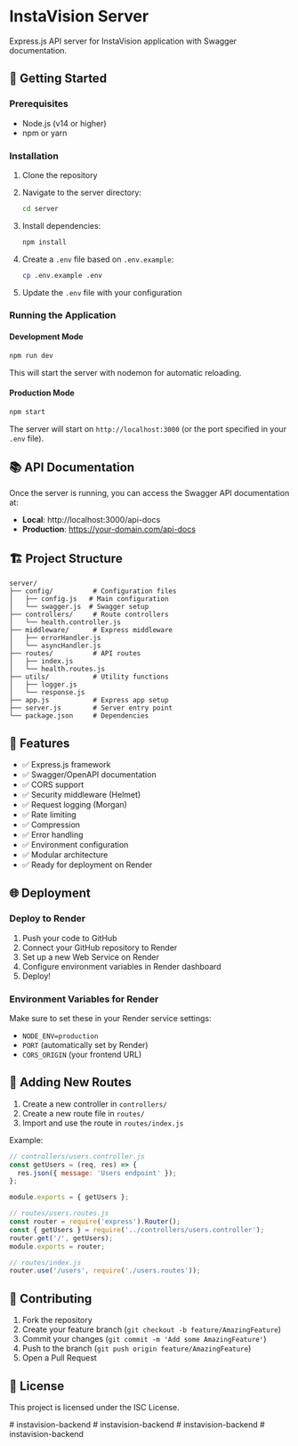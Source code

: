 # InstaVision Server

Express.js API server for InstaVision application with Swagger documentation.

## 🚀 Getting Started

### Prerequisites

- Node.js (v14 or higher)
- npm or yarn

### Installation

1. Clone the repository
2. Navigate to the server directory:
   ```bash
   cd server
   ```

3. Install dependencies:
   ```bash
   npm install
   ```

4. Create a `.env` file based on `.env.example`:
   ```bash
   cp .env.example .env
   ```

5. Update the `.env` file with your configuration

### Running the Application

#### Development Mode
```bash
npm run dev
```
This will start the server with nodemon for automatic reloading.

#### Production Mode
```bash
npm start
```

The server will start on `http://localhost:3000` (or the port specified in your `.env` file).

## 📚 API Documentation

Once the server is running, you can access the Swagger API documentation at:

- **Local**: http://localhost:3000/api-docs
- **Production**: https://your-domain.com/api-docs

## 🏗️ Project Structure

```
server/
├── config/          # Configuration files
│   ├── config.js   # Main configuration
│   └── swagger.js  # Swagger setup
├── controllers/     # Route controllers
│   └── health.controller.js
├── middleware/      # Express middleware
│   ├── errorHandler.js
│   └── asyncHandler.js
├── routes/          # API routes
│   ├── index.js
│   └── health.routes.js
├── utils/           # Utility functions
│   ├── logger.js
│   └── response.js
├── app.js           # Express app setup
├── server.js        # Server entry point
└── package.json     # Dependencies
```

## 🔧 Features

- ✅ Express.js framework
- ✅ Swagger/OpenAPI documentation
- ✅ CORS support
- ✅ Security middleware (Helmet)
- ✅ Request logging (Morgan)
- ✅ Rate limiting
- ✅ Compression
- ✅ Error handling
- ✅ Environment configuration
- ✅ Modular architecture
- ✅ Ready for deployment on Render

## 🌐 Deployment

### Deploy to Render

1. Push your code to GitHub
2. Connect your GitHub repository to Render
3. Set up a new Web Service on Render
4. Configure environment variables in Render dashboard
5. Deploy!

### Environment Variables for Render

Make sure to set these in your Render service settings:
- `NODE_ENV=production`
- `PORT` (automatically set by Render)
- `CORS_ORIGIN` (your frontend URL)

## 📝 Adding New Routes

1. Create a new controller in `controllers/`
2. Create a new route file in `routes/`
3. Import and use the route in `routes/index.js`

Example:
```javascript
// controllers/users.controller.js
const getUsers = (req, res) => {
  res.json({ message: 'Users endpoint' });
};

module.exports = { getUsers };

// routes/users.routes.js
const router = require('express').Router();
const { getUsers } = require('../controllers/users.controller');
router.get('/', getUsers);
module.exports = router;

// routes/index.js
router.use('/users', require('./users.routes'));
```

## 🤝 Contributing

1. Fork the repository
2. Create your feature branch (`git checkout -b feature/AmazingFeature`)
3. Commit your changes (`git commit -m 'Add some AmazingFeature'`)
4. Push to the branch (`git push origin feature/AmazingFeature`)
5. Open a Pull Request

## 📄 License

This project is licensed under the ISC License.

#   i n s t a v i s i o n - b a c k e n d  
 #   i n s t a v i s i o n - b a c k e n d  
 #   i n s t a v i s i o n - b a c k e n d  
 #   i n s t a v i s i o n - b a c k e n d  
 